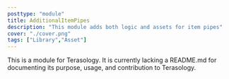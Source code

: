 ```yaml
---
posttype: "module" 
title: AdditionalItemPipes
description: "This module adds both logic and assets for item pipes"
cover: "./cover.png"
tags: ["Library","Asset"]
---
```

This is a module for Terasology. It is currently lacking a README.md for documenting its purpose, usage, and contribution to Terasology.